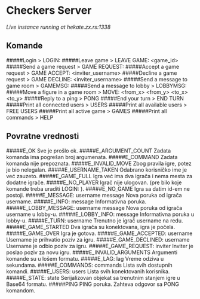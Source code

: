 Checkers Server
=============

_Live instance running at hekate.zx.rs:1338_

Komande
----------------
#####Login
	> LOGIN: <username>
#####Leave game
	> LEAVE GAME: <game_id>
#####Send a game request
	> GAME REQUEST: <username>
#####Accept a game request
	> GAME ACCEPT: <inviter_username>
#####Decline a game request
	> GAME DECLINE: <inviter_username>
#####Send a message to game room
	> GAMEMSG: <message>
#####Send a message to lobby
	> LOBBYMSG: <message>
#####Move a figure in a game room
	> MOVE: <from_x> <from_y> <to_x> <to_y> <eaten>
#####Reply to a ping
	> PONG
#####End your turn
	> END TURN
#####Print all connected users
	> USERS
#####Print all available users
	> FREE USERS
#####Print all active game
	> GAMES
#####Print all commands
	> HELP

Povratne vrednosti
-----------
#####E_OK
	Sve je prošlo ok.
#####E_ARGUMENT_COUNT 
	Zadata komanda ima pogrešan broj argumenata.
#####E_COMMAND
	Zadata komanda nije prepoznata. 
#####E_INVALID_MOVE
	Zbog pravila igre, potez je bio nelegalan.
#####E_USERNAME_TAKEN
	Odabrano korisničko ime je već zauzeto.
#####E_GAME_FULL
	Igra već ima dva igrača i nema mesta za dodatne igrače.
#####E_NO_PLAYER
	Igrač nije ulogovan. (pre bilo koje komande treba uraditi LOGIN: <ime>).
#####E_NO_GAME
	Igra sa datim id-em ne postoji.
#####E_MESSAGE: username message
	Nova poruka od igrača username.
#####E_INFO: message
	Informativna poruka.
#####E_LOBBY_MESSAGE: username message
	Nova poruka od igrača username u lobby-u.
#####E_LOBBY_INFO: message
	Informativna poruka u lobby-u.
#####E_TURN: username
	Trenutno je igrač username na redu.
#####E_GAME_STARTED
	Dva igrača su konektovana, igra je počela.
#####E_GAME_OVER
	Igra je gotova.
#####E_GAME_ACCEPTED: username
	Username je prihvatio poziv za igru.
#####E_GAME_DECLINED: username
	Username je odbio poziv za igru.
#####E_GAME_REQUEST: inviter
	Inviter je poslao poziv za novu igru.
#####E_INVALID_ARGUMENTS
	Argumenti komande su u lošem formatu.
#####E_LAG: lag
	Vreme odziva u sekundama.
#####E_COMMANDS: commands
	Lista svih dostupnih komandi.
#####E_USERS: users
	Lista svih konektovanih korisnika.
#####E_STATE: state
	Serijalizovan objekat sa trenutnim stanjem igre u Base64 formatu.
#####PING
	PING poruka. Zahteva odgovor sa PONG komandom.

